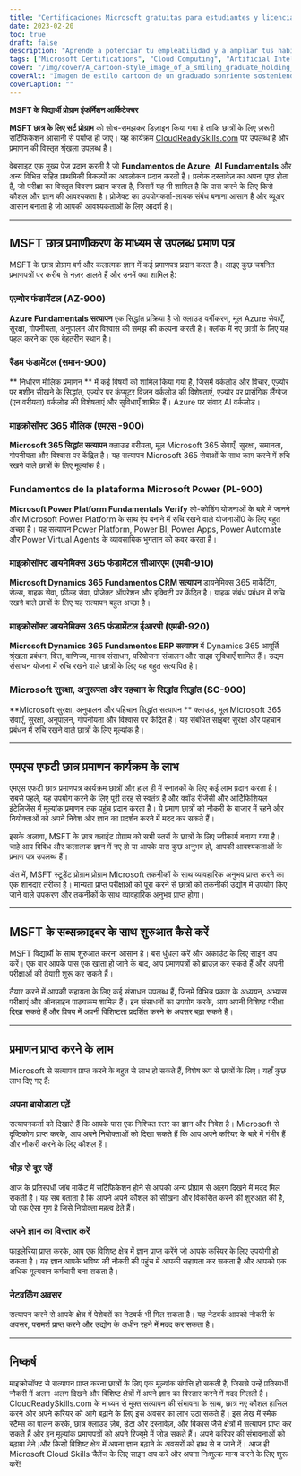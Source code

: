 ```yaml
---
title: "Certificaciones Microsoft gratuitas para estudiantes y licenciados"
date: 2023-02-20
toc: true
draft: false
description: "Aprende a potenciar tu empleabilidad y a ampliar tus habilidades en computación en la nube e inteligencia artificial con las Certificaciones Microsoft gratuitas disponibles a través del programa MSFT Student Cert en CloudReadySkills.com."
tags: ["Microsoft Certifications", "Cloud Computing", "Artificial Intelligence", "MSFT Student Cert", "Azure Fundamentals", "AI Fundamentals", "Microsoft 365 Fundamentals", "Power Platform Fundamentals", "Dynamics 365 Fundamentals CRM", "Dynamics 365 Fundamentals ERP", "Security Compliance and Identity", "CloudReadySkills", "Online Education", "Career Development", "IT Certification", "Free Education", "Online Learning", "Technical Skills", "Career Advancement"].
cover: "/img/cover/A_cartoon-style_image_of_a_smiling_graduate_holding_a_laptop.png"
coverAlt: "Imagen de estilo cartoon de un graduado sonriente sosteniendo un portátil y un certificado mientras está de pie frente a un servidor informático con nubes de fondo, que representa la conexión entre la computación en nube y la promoción profesional."
coverCaption: ""
---
```


**MSFT के विद्यार्थी प्रोग्राम इंफॉर्मेशन आर्किटेक्चर**
 
 **MSFT छात्र के लिए सर्ट प्रोग्राम** को सोच-समझकर डिज़ाइन किया गया है ताकि छात्रों के लिए ज़रूरी सर्टिफिकेशन आसानी से पर्याप्त हो जाए। यह कार्यक्रम [CloudReadySkills.com](https://msftstudentcert.cloudreadyskills.com/) पर उपलब्ध है और प्रमाणन की विस्तृत श्रृंखला उपलब्ध है।
 
 वेबसाइट एक मुख्य पेज प्रदान करती है जो **Fundamentos de Azure**, **AI Fundamentals** और अन्य विभिन्न सहित प्राथमिकी विकल्पों का अवलोकन प्रदान करती है। प्रत्येक दस्तावेज़ का अपना पृष्ठ होता है, जो परीक्षा का विस्तृत विवरण प्रदान करता है, जिसमें यह भी शामिल है कि पास करने के लिए किसे कौशल और ज्ञान की आवश्यकता है। प्रोजेक्ट का उपयोगकर्ता-लायक संबंध बनाना आसान है और व्यूअर आसान बनाता है जो आपकी आवश्यकताओं के लिए आदर्श है।
 
 ______
 
 ## MSFT छात्र प्रमाणीकरण के माध्यम से उपलब्ध प्रमाण पत्र
 
 MSFT के छात्र प्रोग्राम वर्ग और कलात्मक ज्ञान में कई प्रमाणपत्र प्रदान करता है। आइए कुछ चयनित प्रमाणपत्रों पर करीब से नज़र डालते हैं और उनमें क्या शामिल है:
 
 ### एज़्योर फंडामेंटल (AZ-900)
 
 **Azure Fundamentals सत्यापन** एक सिद्धांत प्रक्रिया है जो क्लाउड वर्गीकरण, मूल Azure सेवाएँ, सुरक्षा, गोपनीयता, अनुपालन और विश्वास की समझ की कल्पना करती है। क्‍लॉक में नए छात्रों के लिए यह पहल करने का एक बेहतरीन स्थान है।
 
 ### रैंडम फंडामेंटल (समान-900)
 
 ** निर्धारण मौलिक प्रमाणन ** में कई विषयों को शामिल किया गया है, जिसमें वर्कलोड और विचार, एज़्योर पर मशीन सीखने के सिद्धांत, एज़्योर पर कंप्यूटर विज़न वर्कलोड की विशेषताएं, एज़्योर पर प्रासंगिक लैंग्वेज (एन वरीयता) वर्कलोड की विशेषताएं और सुविधाएँ शामिल हैं। Azure पर संवाद AI वर्कलोड।
 
 ### माइक्रोसॉफ्ट 365 मौलिक (एमएस -900)
 
 **Microsoft 365 सिद्धांत सत्यापन** क्लाउड वरीयता, मूल Microsoft 365 सेवाएँ, सुरक्षा, समानता, गोपनीयता और विश्वास पर केंद्रित है। यह सत्यापन Microsoft 365 सेवाओं के साथ काम करने में रुचि रखने वाले छात्रों के लिए मूल्यांक है।
 
 ### Fundamentos de la plataforma Microsoft Power (PL-900)
 
 **Microsoft Power Platform Fundamentals Verify** लो-कोडिंग योजनाओं के बारे में जानने और Microsoft Power Platform के साथ ऐप बनाने में रुचि रखने वाले योजनाओं0 के लिए बहुत अच्छा है। यह सत्यापन Power Platform, Power BI, Power Apps, Power Automate और Power Virtual Agents के व्यावसायिक भुगतान को कवर करता है।
 
 ### माइक्रोसॉफ्ट डायनेमिक्स 365 फंडामेंटल सीआरएम (एमबी-910)
 
 **Microsoft Dynamics 365 Fundamentos CRM सत्यापन** डायनेमिक्स 365 मार्केटिंग, सेल्स, ग्राहक सेवा, फ़ील्ड सेवा, प्रोजेक्ट ऑपरेशन और इक्विटी पर केंद्रित है। ग्राहक संबंध प्रबंधन में रुचि रखने वाले छात्रों के लिए यह सत्यापन बहुत अच्छा है।
 
 ### माइक्रोसॉफ्ट डायनेमिक्स 365 फंडामेंटल ईआरपी (एमबी-920)
 
 **Microsoft Dynamics 365 Fundamentos ERP सत्यापन** में Dynamics 365 आपूर्ति श्रृंखला प्रबंधन, वित्त, वाणिज्य, मानव संसाधन, परियोजना संचालन और साझा सुविधाएँ शामिल हैं। उद्यम संसाधन योजना में रुचि रखने वाले छात्रों के लिए यह बहुत सत्यापित है।
 
 ### Microsoft सुरक्षा, अनुरूपता और पहचान के सिद्धांत सिद्धांत (SC-900)
 
 **Microsoft सुरक्षा, अनुपालन और पहिचान सिद्धांत सत्यापन ** क्लाउड, मूल Microsoft 365 सेवाएँ, सुरक्षा, अनुपालन, गोपनीयता और विश्वास पर केंद्रित है। यह संबंधित साइबर सुरक्षा और पहचान प्रबंधन में रुचि रखने वाले छात्रों के लिए मूल्यांक है।
 
 ______
 
 ## एमएस एफटी छात्र प्रमाणन कार्यक्रम के लाभ
 
 एमएस एफटी छात्र प्रमाणपत्र कार्यक्रम छात्रों और हाल ही में स्नातकों के लिए कई लाभ प्रदान करता है। सबसे पहले, यह उपयोग करने के लिए पूरी तरह से स्वतंत्र है और क्‍वॉड रीजेंसी और आर्टिफिशियल इंटेलिजेंस में मूल्यांक प्रमाणन तक पहुंच प्रदान करता है। ये प्रमाण छात्रों को नौकरी के बाजार में रहने और नियोक्ताओं को अपने निवेश और ज्ञान का प्रदर्शन करने में मदद कर सकते हैं।
 
 इसके अलावा, MSFT के छात्र क्लाइंट प्रोग्राम को सभी स्तरों के छात्रों के लिए स्वीकार्य बनाया गया है। चाहे आप विविध और कलात्मक ज्ञान में नए हो या आपके पास कुछ अनुभव हो, आपकी आवश्यकताओं के प्रमाण पत्र उपलब्ध हैं।
 
 अंत में, MSFT स्टूडेंट प्रोग्राम प्रोग्राम Microsoft तकनीकों के साथ व्यावहारिक अनुभव प्राप्त करने का एक शानदार तरीका है। मान्यता प्राप्त परीक्षाओं को पूरा करने से छात्रों को तकनीकी उद्योग में उपयोग किए जाने वाले उपकरण और तकनीकों के साथ व्यावहारिक अनुभव प्राप्त होगा।
 
 ______
 
 ## MSFT के सब्सक्राइबर के साथ शुरुआत कैसे करें
 
 MSFT विद्यार्थी के साथ शुरुआत करना आसान है। बस धुंधला करें और अकाउंट के लिए साइन अप करें। एक बार आपके पास एक खाता हो जाने के बाद, आप प्रमाणपत्रों को ब्राउज़ कर सकते हैं और अपनी परीक्षाओं की तैयारी शुरू कर सकते हैं।
 
 तैयार करने में आपकी सहायता के लिए कई संसाधन उपलब्ध हैं, जिनमें विभिन्न प्रकार के अध्ययन, अभ्यास परीक्षाएं और ऑनलाइन पाठ्यक्रम शामिल हैं। इन संसाधनों का उपयोग करके, आप अपनी विशिष्ट परीक्षा दिखा सकते हैं और विषय में अपनी विशिष्टता प्रदर्शित करने के अवसर बढ़ा सकते हैं।
 
 ______
 
 ## प्रमाणन प्राप्त करने के लाभ
 
 Microsoft से सत्यापन प्राप्त करने के बहुत से लाभ हो सकते हैं, विशेष रूप से छात्रों के लिए। यहाँ कुछ लाभ दिए गए हैं:
 
 ### अपना बायोडाटा पढ़ें
 सत्यापनकर्ता को दिखाते हैं कि आपके पास एक निश्चित स्तर का ज्ञान और निवेश है। Microsoft से दृष्टिकोण प्राप्त करके, आप अपने नियोक्ताओं को दिखा सकते हैं कि आप अपने करियर के बारे में गंभीर हैं और नौकरी करने के लिए कौशल हैं।
 
 ### भीड़ से दूर रहें
 आज के प्रतिस्पर्धी जॉब मार्केट में सर्टिफिकेशन होने से आपको अन्य प्रोग्राम से अलग दिखने में मदद मिल सकती है। यह सब बताता है कि आपने अपने कौशल को सीखना और विकसित करने की शुरुआत की है, जो एक ऐसा गुण है जिसे नियोक्ता महत्व देते हैं।
 
 ### अपने ज्ञान का विस्तार करें
 फाइलेरिया प्राप्त करके, आप एक विशिष्ट क्षेत्र में ज्ञान प्राप्त करेंगे जो आपके करियर के लिए उपयोगी हो सकता है। यह ज्ञान आपके भविष्य की नौकरी की पहुंच में आपकी सहायता कर सकता है और आपको एक अधिक मूल्यवान कर्मचारी बना सकता है।
 
 ### नेटवर्किंग अवसर
 सत्यापन करने से आपके क्षेत्र में पेशेवरों का नेटवर्क भी मिल सकता है। यह नेटवर्क आपको नौकरी के अवसर, परामर्श प्राप्त करने और उद्योग के अधीन रहने में मदद कर सकता है।
 
 ______
 
 ## निष्कर्ष
 
 माइक्रोसॉफ्ट से सत्यापन प्राप्त करना छात्रों के लिए एक मूल्यांक संपत्ति हो सकती है, जिससे उन्हें प्रतिस्पर्धी नौकरी में अलग-अलग दिखने और विशिष्ट क्षेत्रों में अपने ज्ञान का विस्तार करने में मदद मिलती है। CloudReadySkills.com के माध्यम से मुफ़्त सत्यापन की संभावना के साथ, छात्र नए कौशल हासिल करने और अपने करियर को आगे बढ़ाने के लिए इस अवसर का लाभ उठा सकते हैं। इस लेख में स्मैक स्टैम्स का पालन करके, छात्र क्लाउड ज़ेब, डेटा और दस्तावेज़, और विकास जैसे क्षेत्रों में सत्यापन प्राप्त कर सकते हैं और इन मूल्यांक प्रमाणपत्रों को अपने रिज्यूमे में जोड़ सकते हैं। अपने करियर की संभावनाओं को बढ़ावा देने ¡और किसी विशिष्ट क्षेत्र में अपना ज्ञान बढ़ाने के अवसरों को हाथ से न जाने दें। आज ही Microsoft Cloud Skills चैलेंज के लिए साइन अप करें और अपना निःशुल्क मान्य करने के लिए शुरू करें!
 
